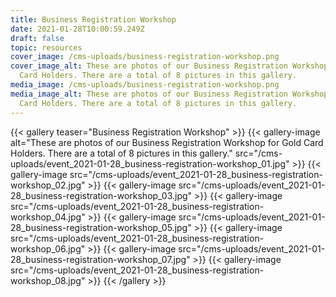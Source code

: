 ```yaml
---
title: Business Registration Workshop
date: 2021-01-28T10:00:59.249Z
draft: false
topic: resources
cover_image: /cms-uploads/business-registration-workshop.png
cover_image_alt: These are photos of our Business Registration Workshop for Gold
  Card Holders. There are a total of 8 pictures in this gallery.
media_image: /cms-uploads/business-registration-workshop.png
media_image_alt: These are photos of our Business Registration Workshop for Gold
  Card Holders. There are a total of 8 pictures in this gallery.
---
```

{{< gallery teaser="Business Registration Workshop" >}}
{{< gallery-image alt="These are photos of our Business Registration Workshop for Gold Card Holders. There are a total of 8 pictures in this gallery." src="/cms-uploads/event_2021-01-28_business-registration-workshop_01.jpg" >}}
{{< gallery-image src="/cms-uploads/event_2021-01-28_business-registration-workshop_02.jpg" >}}
{{< gallery-image src="/cms-uploads/event_2021-01-28_business-registration-workshop_03.jpg" >}}
{{< gallery-image src="/cms-uploads/event_2021-01-28_business-registration-workshop_04.jpg" >}}
{{< gallery-image src="/cms-uploads/event_2021-01-28_business-registration-workshop_05.jpg" >}}
{{< gallery-image src="/cms-uploads/event_2021-01-28_business-registration-workshop_06.jpg" >}}
{{< gallery-image src="/cms-uploads/event_2021-01-28_business-registration-workshop_07.jpg" >}}
{{< gallery-image src="/cms-uploads/event_2021-01-28_business-registration-workshop_08.jpg" >}}
{{< /gallery >}}